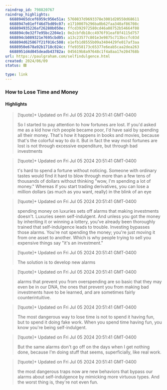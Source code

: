```yaml
---
raindrop_id: 798820767
raindrop_highlights:
  66889465dcef6959c956e51a: 5760837d9693378e3001d20550d68611
  6688947e01eff46d7bd09c07: e1710007b296ba0b62faa340af86708c
  668894935226af26280b050e: ffcd392972580cd46a08752b54664f08
  668894c0e32f7e95bc2204e1: 0e2cbfdb18cc4976f91eaf8f4115d757
  668894cb089321e7695cbd05: a13c23577c801e3e9875c713bccfc03d
  668894d625867f21f016c508: e1efb1d8555b09a3404429fe017af3aa
  6688950e678a92b1718c024c: ffe9358173c65377e6eab5caa2dea263
  6688951d4d045deadb43782a: 045619b8a97648c1f4a8aa17e204768b
url: https://paulgraham.com/selfindulgence.html
created: 2024/06/09
status: 🟥

type: link
---
```



### How to Lose Time and Money



#### Highlights

> [!quote]+ Updated on Fri Jul 05 2024 20:51:41 GMT-0400
>
> So I started to pay attention to how fortunes are lost. If you&#39;d asked me as a kid how rich people became poor, I&#39;d have said by spending all their money. That&#39;s how it happens in books and movies, because that&#39;s the colorful way to do it. But in fact the way most fortunes are lost is not through excessive expenditure, but through bad investments

> [!quote]+ Updated on Fri Jul 05 2024 20:51:41 GMT-0400
>
> t&#39;s hard to spend a fortune without noticing. Someone with ordinary tastes would find it hard to blow through more than a few tens of thousands of dollars without thinking &quot;wow, I&#39;m spending a lot of money.&quot; Whereas if you start trading derivatives, you can lose a million dollars (as much as you want, really) in the blink of an eye

> [!quote]+ Updated on Fri Jul 05 2024 20:51:41 GMT-0400
>
> spending money on luxuries sets off alarms that making investments doesn&#39;t. Luxuries seem self-indulgent. And unless you got the money by inheriting it or winning a lottery, you&#39;ve already been thoroughly trained that self-indulgence leads to trouble. Investing bypasses those alarms. You&#39;re not spending the money; you&#39;re just moving it from one asset to another. Which is why people trying to sell you expensive things say &quot;it&#39;s an investment.&quot;

> [!quote]+ Updated on Fri Jul 05 2024 20:51:41 GMT-0400
>
> The solution is to develop new alarms

> [!quote]+ Updated on Fri Jul 05 2024 20:51:41 GMT-0400
>
> alarms that prevent you from overspending are so basic that they may even be in our DNA, the ones that prevent you from making bad investments have to be learned, and are sometimes fairly counterintuitive.

> [!quote]+ Updated on Fri Jul 05 2024 20:51:41 GMT-0400
>
> The most dangerous way to lose time is not to spend it having fun, but to spend it doing fake work. When you spend time having fun, you know you&#39;re being self-indulgent.

> [!quote]+ Updated on Fri Jul 05 2024 20:51:41 GMT-0400
>
> But the same alarms don&#39;t go off on the days when I get nothing done, because I&#39;m doing stuff that seems, superficially, like real work.

> [!quote]+ Updated on Fri Jul 05 2024 20:51:41 GMT-0400
>
> the most dangerous traps now are new behaviors that bypass our alarms about self-indulgence by mimicking more virtuous types. And the worst thing is, they&#39;re not even fun.
